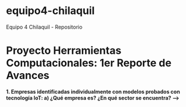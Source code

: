 # equipo4-chilaquil
Equipo 4 Chilaquil - Repositorio

# Proyecto Herramientas Computacionales: 1er Reporte de Avances 

<b>1. Empresas identificadas individualmente con modelos probados con tecnología IoT:
        a) ¿Qué empresa es? ¿En qué sector se encuentra?
            -->
  </b>
